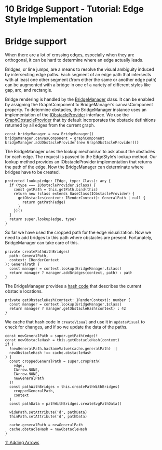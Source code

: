 <!--
 //////////////////////////////////////////////////////////////////////////////
 // @license
 // This file is part of yFiles for HTML 2.6.
 // Use is subject to license terms.
 //
 // Copyright (c) 2000-2024 by yWorks GmbH, Vor dem Kreuzberg 28,
 // 72070 Tuebingen, Germany. All rights reserved.
 //
 //////////////////////////////////////////////////////////////////////////////
-->
# 10 Bridge Support - Tutorial: Edge Style Implementation

# Bridge support

When there are a lot of crossing edges, especially when they are orthogonal, it can be hard to determine where an edge actually leads.

Bridges, or line jumps, are a means to resolve the visual ambiguity induced by intersecting edge paths. Each segment of an edge path that intersects with at least one other segment (from either the same or another edge path) can be augmented with a bridge in one of a variety of different styles like gap, arc, and rectangle.

Bridge rendering is handled by the [BridgeManager](https://docs.yworks.com/yfileshtml/#/api/BridgeManager) class. It can be enabled by assigning the GraphComponent to BridgeManager’s canvasComponent property. To determine obstacles, the BridgeManager instance uses an implementation of the [IObstacleProvider](https://docs.yworks.com/yfileshtml/#/api/IObstacleProvider) interface. We use the [GraphObstacleProvider](https://docs.yworks.com/yfileshtml/#/api/GraphObstacleProvider) that by default incorporates the obstacle definitions returned by all edges from the current graph.

```
const bridgeManager = new BridgeManager()
bridgeManager.canvasComponent = graphComponent
bridgeManager.addObstacleProvider(new GraphObstacleProvider())
```

The BridgeManager uses the lookup mechanism to ask about the obstacles for each edge. The request is passed to the EdgeStyle’s lookup method. Our lookup method provides an IObstacleProvider implementation that returns the path of the edge. Now the BridgeManager can determinate where bridges have to be created.

```
protected lookup(edge: IEdge, type: Class): any {
  if (type === IObstacleProvider.$class) {
    const getPath = this.getPath.bind(this)
    return new (class extends BaseClass(IObstacleProvider) {
      getObstacles(context: IRenderContext): GeneralPath | null {
        return getPath(edge)
      }
    })()
  }
  return super.lookup(edge, type)
}
```

So far we have used the cropped path for the edge visualization. Now we need to add bridges to this path where obstacles are present. Fortunately, BridgeManager can take care of this.

```
private createPathWithBridges(
  path: GeneralPath,
  context: IRenderContext
): GeneralPath {
  const manager = context.lookup(BridgeManager.$class)
  return manager ? manager.addBridges(context, path) : path
}
```

The BridgeManager provides a [hash code](https://docs.yworks.com/yfileshtml/#/api/BridgeManager#BridgeManager-method-getObstacleHash) that describes the current obstacle locations.

```
private getObstacleHash(context: IRenderContext): number {
  const manager = context.lookup(BridgeManager.$class)
  return manager ? manager.getObstacleHash(context) : 42
}
```

We cache that hash code in `createVisual` and use it in `updateVisual` to check for changes, and if so we update the data of the paths.

```
const newGeneralPath = super.getPath(edge)!
const newObstacleHash = this.getObstacleHash(context)
if (
  !newGeneralPath.hasSameValue(cache.generalPath) ||
  newObstacleHash !== cache.obstacleHash
) {
  const croppedGeneralPath = super.cropPath(
    edge,
    IArrow.NONE,
    IArrow.NONE,
    newGeneralPath
  )!
  const pathWithBridges = this.createPathWithBridges(
    croppedGeneralPath,
    context
  )
  const pathData = pathWithBridges.createSvgPathData()

  widePath.setAttribute('d', pathData)
  thinPath.setAttribute('d', pathData)

  cache.generalPath = newGeneralPath
  cache.obstacleHash = newObstacleHash
}
```

[11 Adding Arrows](../../tutorial-style-implementation-edge/11-adding-arrows/)
